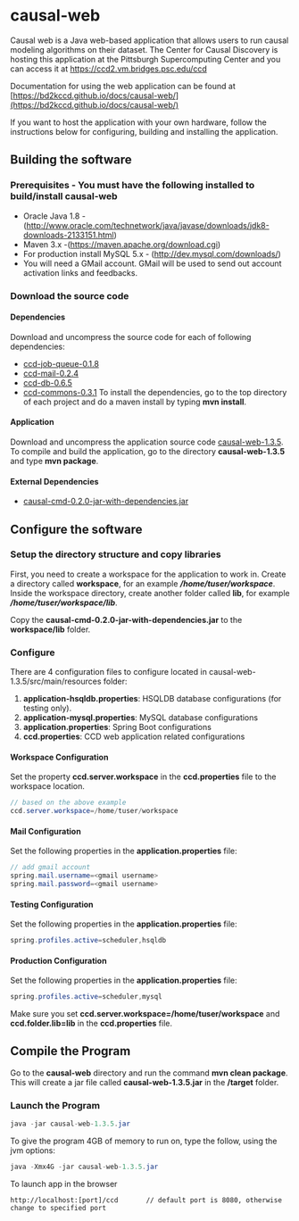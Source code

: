 # causal-web
Causal web is a Java web-based application that allows users to run causal modeling algorithms on their dataset.  The Center for Causal Discovery is hosting this application at the Pittsburgh Supercomputing Center and you can access it at https://ccd2.vm.bridges.psc.edu/ccd

Documentation for using the web application can be found at [https://bd2kccd.github.io/docs/causal-web/](https://bd2kccd.github.io/docs/causal-web/) 

If you want to host the application with your own hardware, follow the instructions below for configuring, building and installing the application.

## Building the software

### Prerequisites - You must have the following installed to build/install causal-web
* Oracle Java 1.8 - (http://www.oracle.com/technetwork/java/javase/downloads/jdk8-downloads-2133151.html)
* Maven 3.x -(https://maven.apache.org/download.cgi)
* For production install MySQL 5.x - (http://dev.mysql.com/downloads/)
* You will need a GMail account.  GMail will be used to send out account activation links and feedbacks.

### Download the source code
#### Dependencies
Download and uncompress the source code for each of following dependencies:

* [ccd-job-queue-0.1.8](https://github.com/bd2kccd/ccd-job-queue/releases/tag/v0.1.8)
* [ccd-mail-0.2.4](https://github.com/bd2kccd/ccd-mail/releases/tag/v0.2.4)
* [ccd-db-0.6.5](https://github.com/bd2kccd/ccd-db/releases/tag/v0.6.5)
* [ccd-commons-0.3.1](https://github.com/bd2kccd/ccd-commons/releases/tag/v0.3.1)
To install the dependencies, go to the top directory of each project and do a maven install by typing **mvn install**.

#### Application
Download and uncompress the application source code  [causal-web-1.3.5](https://github.com/bd2kccd/causal-web/releases/tag/v1.3.4).  To compile and build the application, go to the directory **causal-web-1.3.5** and type **mvn package**.

#### External Dependencies
* [causal-cmd-0.2.0-jar-with-dependencies.jar](https://github.com/bd2kccd/causal-cmd/releases/tag/v0.2.0)

## Configure the software

### Setup the directory structure and copy libraries
First, you need to create a workspace for the application to work in.  Create a directory called **workspace**, for an example ***/home/tuser/workspace***.  
Inside the workspace directory, create another folder called **lib**, for example ***/home/tuser/workspace/lib***.  

Copy the **causal-cmd-0.2.0-jar-with-dependencies.jar** to the  **workspace/lib** folder.

### Configure
There are 4 configuration files to configure located in causal-web-1.3.5/src/main/resources folder:
1. **application-hsqldb.properties**: HSQLDB database configurations (for testing only).
2. **application-mysql.properties**: MySQL database configurations
3. **application.properties**: Spring Boot configurations
4. **ccd.properties**: CCD web application related configurations

#### Workspace Configuration
Set the property **ccd.server.workspace** in the  **ccd.properties** file to the workspace location.
```java
// based on the above example
ccd.server.workspace=/home/tuser/workspace
```

#### Mail Configuration
Set the following properties in the **application.properties** file:
```java
// add gmail account
spring.mail.username=<gmail username>
spring.mail.password=<gmail username>
```

#### Testing Configuration
Set the following properties in the **application.properties** file:
```java
spring.profiles.active=scheduler,hsqldb
```

#### Production Configuration
Set the following properties in the **application.properties** file:
```java
spring.profiles.active=scheduler,mysql
```

Make sure you set **ccd.server.workspace=/home/tuser/workspace** and **ccd.folder.lib=lib** in the **ccd.properties** file.

## Compile the Program
Go to the **causal-web** directory and run the command **mvn clean package**. This will create a jar file called **causal-web-1.3.5.jar** in the **/target** folder.

### Launch the Program
```java
java -jar causal-web-1.3.5.jar
```
To give the program 4GB of memory to run on, type the follow, using the jvm options:
```java
java -Xmx4G -jar causal-web-1.3.5.jar
```

To launch app in the browser
```
http://localhost:[port]/ccd       // default port is 8080, otherwise change to specified port
```
